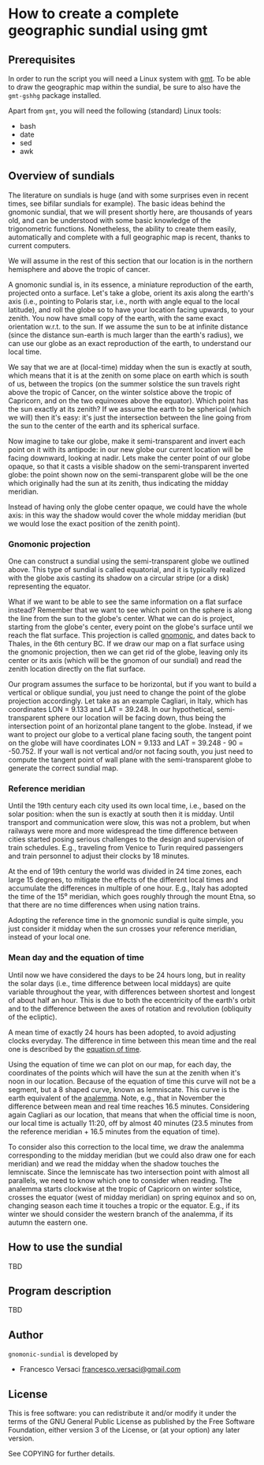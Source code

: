 # How to create a complete geographic sundial using gmt

## Prerequisites

In order to run the script you will need a Linux system with
[gmt](http://gmt.soest.hawaii.edu/). To be able to draw the geographic
map within the sundial, be sure to also have the `gmt-gshhg` package
installed.

Apart from `gmt`, you will need the following (standard) Linux tools:

- bash
- date
- sed
- awk

## Overview of sundials

The literature on sundials is huge (and with some surprises even in
recent times, see bifilar sundials for example). The basic ideas
behind the gnomonic sundial, that we will present shortly here, are
thousands of years old, and can be understood with some basic
knowledge of the trigonometric functions. Nonetheless, the ability to
create them easily, automatically and complete with a full geographic
map is recent, thanks to current computers.

We will assume in the rest of this section that our location is in the
northern hemisphere and above the tropic of cancer.

A gnomonic sundial is, in its essence, a miniature reproduction of the
earth, projected onto a surface. Let's take a globe, orient its axis
along the earth's axis (i.e., pointing to Polaris star, i.e., north
with angle equal to the local latitude), and roll the globe so to have
your location facing upwards, to your zenith. You now have small copy
of the earth, with the same exact orientation w.r.t. to the sun. If we
assume the sun to be at infinite distance (since the distance
sun-earth is much larger than the earth's radius), we can use our globe
as an exact reproduction of the earth, to understand our local time.

We say that we are at (local-time) midday when the sun is exactly at
south, which means that it is at the zenith on some place on earth
which is south of us, between the tropics (on the summer solstice the
sun travels right above the tropic of Cancer, on the winter solstice
above the tropic of Capricorn, and on the two equinoxes above the
equator). Which point has the sun exactly at its zenith? If we assume
the earth to be spherical (which we will) then it's easy: it's just
the intersection between the line going from the sun to the center of
the earth and its spherical surface.

Now imagine to take our globe, make it semi-transparent and invert
each point on it with its antipode: in our new globe our current
location will be facing downward, looking at nadir. Lets make the
center point of our globe opaque, so that it casts a visible shadow on
the semi-transparent inverted globe: the point shown now on the
semi-transparent globe will be the one which originally had the sun at
its zenith, thus indicating the midday meridian.

Instead of having only the globe center opaque, we could have the
whole axis: in this way the shadow would cover the whole midday
meridian (but we would lose the exact position of the zenith point).

### Gnomonic projection

One can construct a sundial using the semi-transparent globe we
outlined above. This type of sundial is called equatorial, and it is
typically realized with the globe axis casting its shadow on a
circular stripe (or a disk) representing the equator.

What if we want to be able to see the same information on a flat
surface instead? Remember that we want to see which point on the
sphere is along the line from the sun to the globe's center. What we
can do is project, starting from the globe's center, every point on
the globe's surface until we reach the flat surface. This projection
is called
[gnomonic](https://en.wikipedia.org/wiki/Gnomonic_projection), and
dates back to Thales, in the 6th century BC. If we draw our map on a
flat surface using the gnomonic projection, then we can get rid of the
globe, leaving only its center or its axis (which will be the gnomon
of our sundial) and read the zenith location directly on the flat
surface.

Our program assumes the surface to be horizontal, but if you want to
build a vertical or oblique sundial, you just need to change the point
of the globe projection accordingly. Let take as an example Cagliari,
in Italy, which has coordinates LON = 9.133 and LAT = 39.248. In our
hypothetical, semi-transparent sphere our location will be facing
down, thus being the intersection point of an horizontal plane tangent
to the globe. Instead, if we want to project our globe to a vertical
plane facing south, the tangent point on the globe will have
coordinates LON = 9.133 and LAT = 39.248 - 90 = -50.752. If your wall
is not vertical and/or not facing south, you just need to compute the
tangent point of wall plane with the semi-transparent globe to
generate the correct sundial map.

### Reference meridian

Until the 19th century each city used its own local time, i.e., based
on the solar position: when the sun is exactly at south then it is
midday. Until transport and communication were slow, this was not a
problem, but when railways were more and more widespread the time
difference between cities started posing serious challenges to the
design and supervision of train schedules. E.g., traveling from Venice
to Turin required passengers and train personnel to adjust their
clocks by 18 minutes.

At the end of 19th century the world was divided in 24 time zones,
each large 15 degrees, to mitigate the effects of the different local
times and accumulate the differences in multiple of one hour.  E.g.,
Italy has adopted the time of the 15⁰ meridian, which goes roughly
through the mount Etna, so that there are no time differences when
using nation trains.

Adopting the reference time in the gnomonic sundial is quite simple,
you just consider it midday when the sun crosses your reference
meridian, instead of your local one.

### Mean day and the equation of time

Until now we have considered the days to be 24 hours long, but in
reality the solar days (i.e., time difference between local middays)
are quite variable throughout the year, with differences between
shortest and longest of about half an hour. This is due to both the
eccentricity of the earth's orbit and to the difference between the
axes of rotation and revolution (obliquity of the ecliptic).

A mean time of exactly 24 hours has been adopted, to avoid adjusting
clocks everyday. The difference in time between this mean time and the
real one is described by the [equation of
time](https://en.wikipedia.org/wiki/Equation_of_time).

Using the equation of time we can plot on our map, for each day, the
coordinates of the points which will have the sun at the zenith when
it's noon in our location. Because of the equation of time this curve
will not be a segment, but a 8 shaped curve, known as lemniscate. This
curve is the earth equivalent of the
[analemma](https://en.wikipedia.org/wiki/Analemma). Note, e.g., that
in November the difference between mean and real time reaches 16.5
minutes. Considering again Cagliari as our location, that means that
when the official time is noon, our local time is actually 11:20, off
by almost 40 minutes (23.5 minutes from the reference meridian + 16.5
minutes from the equation of time).

To consider also this correction to the local time, we draw the
analemma corresponding to the midday meridian (but we could also draw
one for each meridian) and we read the midday when the shadow touches
the lemniscate. Since the lemniscate has two intersection point with
almost all parallels, we need to know which one to consider when
reading. The analemma starts clockwise at the tropic of Capricorn on
winter solstice, crosses the equator (west of midday meridian) on
spring equinox and so on, changing season each time it touches a
tropic or the equator. E.g., if its winter we should consider the
western branch of the analemma, if its autumn the eastern one.

## How to use the sundial

TBD

## Program description

TBD

## Author

`gnomonic-sundial` is developed by
  * Francesco Versaci <francesco.versaci@gmail.com>


## License

This is free software: you can redistribute it and/or modify it under
the terms of the GNU General Public License as published by the Free
Software Foundation, either version 3 of the License, or (at your
option) any later version.

See COPYING for further details.
